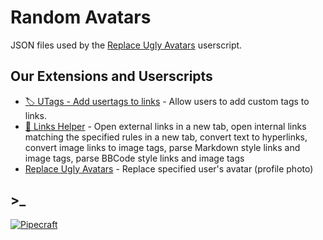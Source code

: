 # Random Avatars

JSON files used by the [Replace Ugly Avatars](https://github.com/utags/replace-ugly-avatars) userscript.

## Our Extensions and Userscripts

- [🏷️ UTags - Add usertags to links](https://github.com/utags/utags) - Allow users to add custom tags to links.
- [🔗 Links Helper](https://github.com/utags/links-helper) - Open external links in a new tab, open internal links matching the specified rules in a new tab, convert text to hyperlinks, convert image links to image tags, parse Markdown style links and image tags, parse BBCode style links and image tags
- [Replace Ugly Avatars](https://github.com/utags/replace-ugly-avatars) - Replace specified user's avatar (profile photo)

## >\_

[![Pipecraft](https://img.shields.io/badge/site-pipecraft-brightgreen)](https://www.pipecraft.net)
